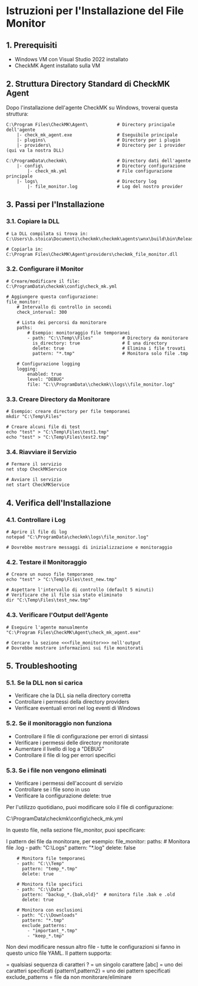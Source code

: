 # Istruzioni per l'Installazione del File Monitor

## 1. Prerequisiti
- Windows VM con Visual Studio 2022 installato
- CheckMK Agent installato sulla VM

## 2. Struttura Directory Standard di CheckMK Agent
Dopo l'installazione dell'agente CheckMK su Windows, troverai questa struttura:
```
C:\Program Files\CheckMK\Agent\           # Directory principale dell'agente
    |- check_mk_agent.exe                 # Eseguibile principale
    |- plugins\                           # Directory per i plugin
    |- providers\                         # Directory per i provider (qui va la nostra DLL)
    
C:\ProgramData\checkmk\                   # Directory dati dell'agente
    |- config\                            # Directory configurazione
        |- check_mk.yml                   # File configurazione principale
    |- logs\                              # Directory log
        |- file_monitor.log               # Log del nostro provider
```

## 3. Passi per l'Installazione

### 3.1. Copiare la DLL
```batch
# La DLL compilata si trova in:
C:\Users\b.stoica\Documenti\checkmk\checkmk\agents\wnx\build\bin\Release\checkmk_file_monitor.dll

# Copiarla in:
C:\Program Files\CheckMK\Agent\providers\checkmk_file_monitor.dll
```

### 3.2. Configurare il Monitor
```batch
# Creare/modificare il file:
C:\ProgramData\checkmk\config\check_mk.yml

# Aggiungere questa configurazione:
file_monitor:
    # Intervallo di controllo in secondi
    check_interval: 300

    # Lista dei percorsi da monitorare
    paths:
        # Esempio: monitoraggio file temporanei
        - path: "C:\\Temp\\Files"           # Directory da monitorare
          is_directory: true                # È una directory
          delete: true                      # Elimina i file trovati
          pattern: "*.tmp"                  # Monitora solo file .tmp

    # Configurazione logging
    logging:
        enabled: true
        level: "DEBUG"
        file: "C:\\ProgramData\\checkmk\\logs\\file_monitor.log"
```

### 3.3. Creare Directory da Monitorare
```batch
# Esempio: creare directory per file temporanei
mkdir "C:\Temp\Files"

# Creare alcuni file di test
echo "test" > "C:\Temp\Files\test1.tmp"
echo "test" > "C:\Temp\Files\test2.tmp"
```

### 3.4. Riavviare il Servizio
```batch
# Fermare il servizio
net stop CheckMKService

# Avviare il servizio
net start CheckMKService
```

## 4. Verifica dell'Installazione

### 4.1. Controllare i Log
```batch
# Aprire il file di log
notepad "C:\ProgramData\checkmk\logs\file_monitor.log"

# Dovrebbe mostrare messaggi di inizializzazione e monitoraggio
```

### 4.2. Testare il Monitoraggio
```batch
# Creare un nuovo file temporaneo
echo "test" > "C:\Temp\Files\test_new.tmp"

# Aspettare l'intervallo di controllo (default 5 minuti)
# Verificare che il file sia stato eliminato
dir "C:\Temp\Files\test_new.tmp"
```

### 4.3. Verificare l'Output dell'Agente
```batch
# Eseguire l'agente manualmente
"C:\Program Files\CheckMK\Agent\check_mk_agent.exe"

# Cercare la sezione <<<file_monitor>>> nell'output
# Dovrebbe mostrare informazioni sui file monitorati
```

## 5. Troubleshooting

### 5.1. Se la DLL non si carica
- Verificare che la DLL sia nella directory corretta
- Controllare i permessi della directory providers
- Verificare eventuali errori nel log eventi di Windows

### 5.2. Se il monitoraggio non funziona
- Controllare il file di configurazione per errori di sintassi
- Verificare i permessi delle directory monitorate
- Aumentare il livello di log a "DEBUG"
- Controllare il file di log per errori specifici

### 5.3. Se i file non vengono eliminati
- Verificare i permessi dell'account di servizio
- Controllare se i file sono in uso
- Verificare la configurazione delete: true


Per l'utilizzo quotidiano, puoi modificare solo il file di configurazione:

C:\ProgramData\checkmk\config\check_mk.yml

In questo file, nella sezione file_monitor, puoi specificare:


I pattern dei file da monitorare, per esempio:
file_monitor:
    paths:
        # Monitora file .log
        - path: "C:\\Logs"
          pattern: "*.log"
          delete: false

        # Monitora file temporanei
        - path: "C:\\Temp"
          pattern: "temp_*.tmp"
          delete: true

        # Monitora file specifici
        - path: "C:\\Data"
          pattern: "backup_*.{bak,old}"  # monitora file .bak e .old
          delete: true

        # Monitora con esclusioni
        - path: "C:\\Downloads"
          pattern: "*.tmp"
          exclude_patterns:
            - "important_*.tmp"
            - "keep_*.tmp"
Non devi modificare nessun altro file - tutte le configurazioni si fanno in questo unico file YAML. Il pattern supporta:

= qualsiasi sequenza di caratteri
? = un singolo carattere
[abc] = uno dei caratteri specificati
{pattern1,pattern2} = uno dei pattern specificati
exclude_patterns = file da non monitorare/eliminare